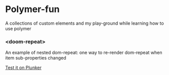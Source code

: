 # Polymer-fun

A collections of custom elements and my play-ground while learning how to use polymer  

### \<doom-repeat\>

An example of nested dom-repeat: one way to re-render dom-repeat when item sub-properties changed

[View It]:[doom-repeat-project-page]
[Test it on Plunker][doom-repeat-plnkr]


[//]: #
[doom-repeat-plnkr]: <http://plnkr.co/edit/Y0P5vNxg46t5fX7gJFxU?p=preview>
[doom-repeat-project-page]:<http://quangld.com/polymer-fun/>
